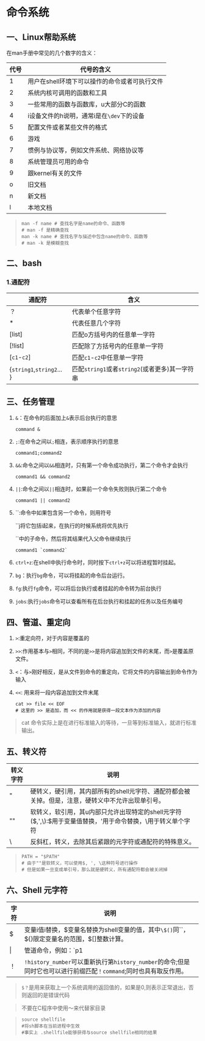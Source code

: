 # 命令系统

## 一、Linux帮助系统

在man手册中常见的几个数字的含义：

| 代号 | 代号的含义                                    |
| ---- | --------------------------------------------- |
| 1    | 用户在shell环境下可以操作的命令或者可执行文件 |
| 2    | 系统内核可调用的函数和工具                    |
| 3    | 一些常用的函数与函数库，u大部分C的函数        |
| 4    | i设备文件的h说明，通常i是在`\dev`下的设备     |
| 5    | 配置文件或者某些文件的格式                    |
| 6    | 游戏                                          |
| 7    | 惯例与协议等，例如文件系统、网络协议等        |
| 8    | 系统管理员可用的命令                          |
| 9    | 跟kernel有关的文件                            |
| o    | 旧文档                                        |
| n    | 新文档                                        |
| l    | 本地文档                                      |

> ```shell
> man -f name # 查找名字是name的命令、函数等
> # man -f 是精确查找
> man -k name # 查找名字与描述中包含name的命令、函数等
> # man -k 是模糊查找
> ```



## 二、bash

### 1.通配符

| 通配符                    | 含义                                           |
| ------------------------- | ---------------------------------------------- |
| ？                        | 代表单个任意字符                               |
| *                         | 代表任意几个字符                               |
| [list]                    | 匹配o方括号内的任意单一字符                    |
| [!list]                   | 匹配除了方括号内的任意单一字符                 |
| [`c1`-`c2`]               | 匹配`c1`-`c2`中任意单一字符                    |
| {`string1`,`string2`... } | 匹配`string1`或者`string2`(或者更多)其一字符串 |



## 三、任务管理

1. `&`：在命令的后面加上`&`表示后台执行的意思

   ```shell
   command &
   ```

2. `;`:在命令之间以`;`相连，表示顺序执行的意思

   ```shell
   command1;command2
   ```

3. `&&`:命令之间以`&&`相连时，只有第一个命令成功执行，第二个命令才会执行

   ```shell
   command1 && command2
   ```

4. `||`:命令之间以`||`相连时，如果前一个命令失败则执行第二个命令

   ```shell
   command1 || command2
   ```

5. ``:命令中如果包含另一个命令，则用符号

   ``j将它包括i起来，在执行的时候系统将优先执行

   ``中的子命令，然后将其结果代入父命令继续执行

   ```shell
   command1 `command2`
   ```

6. `ctrl+z`:在shell中执行命令时，同时按下`ctrl+z`可以将进程暂时挂起。

7. `bg`：执行`bg`命令，可以将挂起的命令后台运行。

8. `fg`:执行`fg`命令，可以将后台执行或者挂起的命令转为前台执行

9. `jobs`:执行`jobs`命令可以查看所有在后台执行和挂起的任务以及任务编号



## 四、管道、重定向

1. `>`:重定向符，对于内容是覆盖的

2. `>>`:作用基本与`>`相同，不同的是`>>`是将内容追加到文件的末尾，而`>`是覆盖原文件。

3. `<`：与`>`刚好相反，是从文件到命令的重定向，它将文件的内容输出到命令作为输入

4. `<<`: 用来将一段内容追加到文件末尾

   ```shell
   cat >> file << EOF
   # 这里的 >> 是追加，而 << 的作用就是获得一段文本作为添加的内容
   ```

> cat 命令实际上是在进行标准输入的等待，一旦等到标准输入，就进行标准输出。



## 五、转义符

| 转义字符 | 说明                                                         |
| -------- | ------------------------------------------------------------ |
| "        | 硬转义，硬引用，其内部所有的shell元字符、通配符都会被关掉。但是，注意，硬转义中不允许出现单引号。 |
| ""       | 软转义，软引用，其u内部只允许出现特定的shell元字符($,',\\):\$用于变量值替换，'用于命令替换，\\用于转义单个字符 |
| \\       | 反斜杠，转义，去除其后紧跟的元字符或通配符的特殊意义。       |

> ```shell
> PATH = "$PATH"
> # 由于""是软转义，可以使用$, ', \这种符号进行操作
> # 但是如果一旦变成单引号，那么就是硬转义，所有通配符都会被关闭掉
> ```
>
> 

## 六、Shell 元字符

| 字符 | 说明                                                         |
| ---- | ------------------------------------------------------------ |
| $    | 变量i值i替换，$变量名替换为shell变量的值，其中`\$()`同``，\${}限定变量名的范围，\$[]整数计算。 |
| \|   | 管道命令，例如：`p1 | p2`是将`p1`的标准输出作为`p2`的标准输入 |
| ！   | `!history_number`可以重新执行第`history_number`的命令;但是同时它也可以进行前缀匹配`！command`;同时也具有取反作用。 |

> `$？`是用来获取上一个系统调用的返回值的，如果是0,则表示正常退出，否则返回的是错误代码

> 不要在C程序中使用～来代替家目录

> ```shell
> source shellfile
> #将sh脚本在当前进程中生效
> #事实上 .shellfile能够获得与source shellfile相同的结果
> ```

